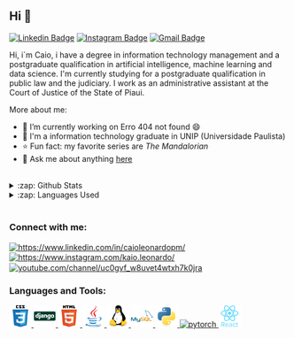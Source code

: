 ## Hi 🖖

[![Linkedin Badge](https://img.shields.io/badge/-LinkedIn-blue?style=flat-square&logo=Linkedin&logoColor=white&link=https://https://www.linkedin.com/in/caioleonardopm/)](https://www.linkedin.com/in/caioleonardopm/)
[![Instagram Badge](https://img.shields.io/badge/-Instagram-purple?style=flat-square&logo=Instagram&logoColor=white&link=https://https://www.instagram.com/kaio.leonardo/)](https://www.instagram.com/kaio.leonardo/)
[![Gmail Badge](https://img.shields.io/badge/-Gmail-c14438?style=flat-square&logo=Gmail&logoColor=white&link=mailto:kaiomorais02gmail.com)](mailto:kaiomorais02gmail.com)



Hi, i´m Caio, i have a degree in information technology management and a postgraduate qualification in artificial intelligence, machine learning and data science. I'm currently studying for a postgraduate qualification in public law and the judiciary. I work as an administrative assistant at the Court of Justice of the State of Piaui. 



More about me:
- :rocket: I’m currently working on Erro 404 not found :smile:
- :school: I'm a information technology graduate in UNIP (Universidade Paulista)
- :star: Fun fact: my favorite series are _The Mandalorian_
- 💬  Ask me about anything [here](https://github.com/Caio-Leonardo/Caio-Leonardo/issues)
<br/>

<details>
  <summary>:zap: Github Stats</summary>
  <img src="https://github-readme-stats.vercel.app/api?username=Caio-Leonardo&&show_icons=true&title_color=222222&icon_color=03A87C&text_color=333333&bg_color=ffffff">
</details>

<details>
  <summary>:zap: Languages Used</summary>
  <img src="https://github-readme-stats.vercel.app/api/top-langs/?username=Caio-Leonardo&layout=compact&bg_color=ffffff&text_color=333333">
</details>
<br/>

<h3 align="left">Connect with me:</h3>
<p align="left">
<a href="https://linkedin.com/in/https://www.linkedin.com/in/caioleonardopm/" target="blank"><img align="center" src="https://cdn.jsdelivr.net/npm/simple-icons@3.0.1/icons/linkedin.svg" alt="https://www.linkedin.com/in/caioleonardopm/" height="30" width="40" /></a>
<a href="https://www.instagram.com/kaio.leonardo/" target="blank"><img align="center" src="https://cdn.jsdelivr.net/npm/simple-icons@3.0.1/icons/instagram.svg" alt="https://www.instagram.com/kaio.leonardo/" height="30" width="40" /></a> 
<a href="https://youtube.com/channel/UC0gVf_w8UveT4WtxH7K0jRA" target="blank"><img align="center" src="https://cdn.jsdelivr.net/npm/simple-icons@3.0.1/icons/youtube.svg" alt="youtube.com/channel/uc0gvf_w8uvet4wtxh7k0jra" height="30" width="40" /></a>
</p>

<h3 align="left">Languages and Tools:</h3>
<p align="left"> <a href="https://www.w3schools.com/css/" target="_blank"> <img src="https://raw.githubusercontent.com/devicons/devicon/master/icons/css3/css3-original-wordmark.svg" alt="css3" width="40" height="40"/> </a> <a href="https://www.djangoproject.com/" target="_blank"> <img src="https://raw.githubusercontent.com/devicons/devicon/master/icons/django/django-original.svg" alt="django" width="40" height="40"/> </a> <a href="https://www.w3.org/html/" target="_blank"> <img src="https://raw.githubusercontent.com/devicons/devicon/master/icons/html5/html5-original-wordmark.svg" alt="html5" width="40" height="40"/> </a> <a href="https://www.java.com" target="_blank"> <img src="https://raw.githubusercontent.com/devicons/devicon/master/icons/java/java-original.svg" alt="java" width="40" height="40"/> </a> <a href="https://www.linux.org/" target="_blank"> <img src="https://raw.githubusercontent.com/devicons/devicon/master/icons/linux/linux-original.svg" alt="linux" width="40" height="40"/> </a> <a href="https://www.mysql.com/" target="_blank"> <img src="https://raw.githubusercontent.com/devicons/devicon/master/icons/mysql/mysql-original-wordmark.svg" alt="mysql" width="40" height="40"/> </a> <a href="https://www.python.org" target="_blank"> <img src="https://raw.githubusercontent.com/devicons/devicon/master/icons/python/python-original.svg" alt="python" width="40" height="40"/> </a> <a href="https://pytorch.org/" target="_blank"> <img src="https://www.vectorlogo.zone/logos/pytorch/pytorch-icon.svg" alt="pytorch" width="40" height="40"/> </a> <a href="https://reactjs.org/" target="_blank"> <img src="https://raw.githubusercontent.com/devicons/devicon/master/icons/react/react-original-wordmark.svg" alt="react" width="40" height="40"/> </a> </p>


